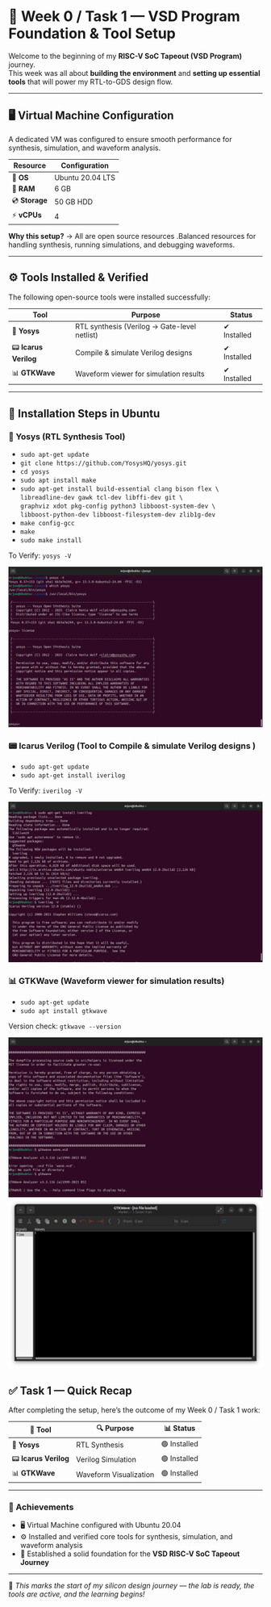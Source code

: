 # 🌟 Week 0 / Task 1 — VSD Program Foundation & Tool Setup

Welcome to the beginning of my **RISC-V SoC Tapeout (VSD Program)** journey.  
This week was all about **building the environment** and **setting up essential tools** that will power my RTL-to-GDS design flow.

---

## 🖥️ Virtual Machine Configuration

A dedicated VM was configured to ensure smooth performance for synthesis, simulation, and waveform analysis.

| Resource | Configuration |
|----------|---------------|
| 🐧 **OS** | Ubuntu 20.04 LTS |
| 💾 **RAM** | 6 GB |
| 💿 **Storage** | 50 GB HDD |
| ⚡ **vCPUs** | 4 |

 **Why this setup?** → All are open source resources .Balanced resources for handling synthesis, running simulations, and debugging waveforms.

---

## ⚙️ Tools Installed & Verified

The following open-source tools were installed successfully:

| Tool | Purpose | Status |
|------|----------|--------|
| 🧠 **Yosys** | RTL synthesis (Verilog → Gate-level netlist) | ✔ Installed |
| 📟 **Icarus Verilog** | Compile & simulate Verilog designs | ✔ Installed |
| 📊 **GTKWave** | Waveform viewer for simulation results | ✔ Installed |

---

## 🔧 Installation Steps in Ubuntu




### 🧠 Yosys (RTL Synthesis Tool)

- `sudo apt-get update`  
- `git clone https://github.com/YosysHQ/yosys.git`  
- `cd yosys`  
- `sudo apt install make` 
- `sudo apt-get install build-essential clang bison flex \`  
  `libreadline-dev gawk tcl-dev libffi-dev git \`  
  `graphviz xdot pkg-config python3 libboost-system-dev \`  
  `libboost-python-dev libboost-filesystem-dev zlib1g-dev`  
- `make config-gcc`  
- `make`  
- `sudo make install`  

To Verify: `yosys -V`

![Yosys Installed](Images/yosys_license.png)


### 📟 Icarus Verilog (Tool to Compile & simulate Verilog designs )

- `sudo apt-get update`  
- `sudo apt-get install iverilog`  

To Verify: `iverilog -V`

![i-veilog Installed](Images/iverilo1.png)

###  📊 GTKWave (Waveform viewer for simulation results)


- `sudo apt-get update`  
- `sudo apt install gtkwave`  

 Version check: `gtkwave --version`

 ![gtk_wave installed](Images/gtk_wave_command.png)
 ![gtk_wave_window ](Images/gtk_wave_window.png)



## ✅ Task 1 — Quick Recap

After completing the setup, here’s the outcome of my Week 0 / Task 1 work:

| 🚀 Tool | 🔍 Purpose | 📊 Status |
|---------|------------|-----------|
| 🧠 **Yosys** | RTL Synthesis | 🟢 Installed |
| 📟 **Icarus Verilog** | Verilog Simulation | 🟢 Installed |
| 📊 **GTKWave** | Waveform Visualization | 🟢 Installed |

---

### 🎯 Achievements
- 🖥️ Virtual Machine configured with Ubuntu 20.04  
- ⚙️ Installed and verified core tools for synthesis, simulation, and waveform analysis  
- 🚀 Established a solid foundation for the **VSD RISC-V SoC Tapeout Journey**  

---
  


📌 *This marks the start of my silicon design journey — the lab is ready, the tools are active, and the learning begins!*  

